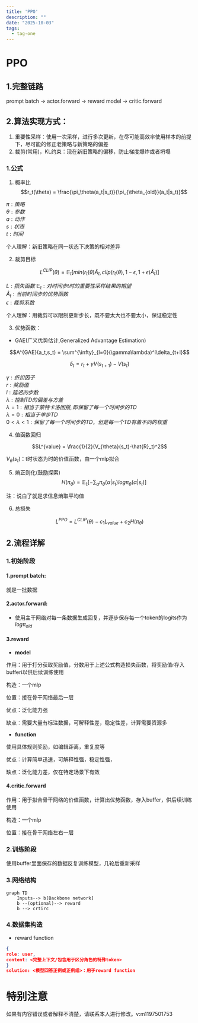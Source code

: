 ```yaml
---
title: 'PPO'
description: ""
date: "2025-10-03"
tags:
  - tag-one
---
```


# PPO

## 1.完整链路
prompt batch -> actor.forward -> reward model -> critic.forward

## 2.算法实现方式：
1. 重要性采样：使用一次采样，进行多次更新，在尽可能高效率使用样本的前提下，尽可能的修正老策略与新策略的偏差
2. 裁剪(常用)，KL约束：现在新旧策略的偏移，防止梯度爆炸或者坍塌

### 1.公式
1. 概率比
$$r_t(\theta) = \frac{\pi_\theta(a_t|s_t)}{\pi_{\theta_{old}}(a_t|s_t)}$$

$\pi:策略$  
$\theta:参数$  
$a:动作$  
$s:状态$  
$t:时间$  

个人理解：新旧策略在同一状态下决策的相对差异

2. 裁剪目标

$$L^{CLIP}(\theta) =  \mathbb{E}_t[min(r_t(\theta)\hat{A}_t,clip(r_t(\theta),1-\epsilon,1+\epsilon)\hat{A}_t)]$$

$L:损失函数$
$\mathbb{E}_t:对时间步t时的重要性采样结果的期望$  
$\hat{A}_t:当前时间步的优势函数$  
$\epsilon:裁剪系数$

个人理解：用裁剪可以限制更新步长，既不要太大也不要太小，保证稳定性

3. 优势函数：

- GAE(广义优势估计,Generalized Advantage Estimation)

$$A^{GAE}(a_t,s_t) = \sum^{\infty}_{l=0}(\gamma\lambda)^l\delta_{t+l}$$

$$\delta_t = r_t+\gamma V(s_{t+1})-V(s_t)$$

$\gamma:折扣因子$  
$r:奖励值$  
$l:延迟的步数$  
$\lambda :控制TD的偏差与方差$  
$\lambda = 1:相当于蒙特卡洛回报,即保留了每一个时间步的TD$  
$\lambda = 0:相当于单步TD$  
$0<\lambda<1:保留了每一个时间步的TD，但是每一个TD有着不同的权重$ 

4. 值函数回归

$$L^{value} = \frac{1}{2}(V_{\theta}(s_t)-\hat{R}_t)^2$$

$V_{\theta}(s_t)$：t时状态为时的价值函数，由一个mlp拟合

5. 熵正则化(鼓励探索)
$$H(\pi_{\theta})=\mathbb{E_t}[-\sum_{\alpha}\pi_{\theta}(\alpha|s_t)log\pi_\theta(\alpha|s_t)]$$

注：说白了就是求信息熵取平均值

6. 总损失

$$L^{PPO} = L^{CLIP}(\theta)-c_1L_{value}+c_2H(\pi_{\theta})$$

## 2.流程详解

### 1.初始阶段
#### 1.prompt batch:
就是一批数据

#### 2.actor.forward:
- 使用主干网络对每一条数据生成回复，并逐步保存每一个token的logits作为$log\pi_{old}$

#### 3.reward 

- **model**

作用：用于打分获取奖励值，分数用于上述公式构造损失函数，将奖励值r存入bufferi以供后续训练使用  

构造：一个mlp

位置：接在骨干网络最后一层

优点：泛化能力强

缺点：需要大量有标注数据，可解释性差，稳定性差，计算需要资源多

- **function**

使用具体规则奖励，如编辑距离，重复度等

优点：计算简单迅速，可解释性强，稳定性强，

缺点：泛化能力差，仅在特定场景下有效

#### 4.critic.forward

作用：用于拟合骨干网络的价值函数，计算出优势函数，存入buffer，供后续训练使用

构造：一个mlp

位置：接在骨干网络左右一层

### 2.训练阶段 

使用buffer里面保存的数据反复训练模型，几轮后重新采样

### 3.网络结构
```mermaid
graph TD 
    Inputs--> b[Backbone network]
    b --(optional)--> reward
    b --> crtirc
``` 
### 4.数据集构造

- reward function

```json
{
role: user,
content: <完整上下文/包含用于区分角色的特殊token>
}
solution: <模型回答正例或正例组>：用于reward function
```

# 特别注意

如果有内容错误或者解释不清楚，请联系本人进行修改。v:m1197501753
